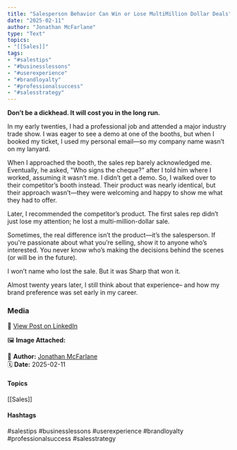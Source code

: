 ```yaml
---
title: "Salesperson Behavior Can Win or Lose MultiMillion Dollar Deals"  
date: "2025-02-11"  
author: "Jonathan McFarlane"  
type: "Text"  
topics:  
- "[[Sales]]"   
tags:  
- "#salestips"  
- "#businesslessons"  
- "#userexperience"  
- "#brandloyalty"  
- "#professionalsuccess"  
- "#salesstrategy"  
---
```



**Don’t be a dickhead. It will cost you in the long run.**

In my early twenties, I had a professional job and attended a major industry trade show. I was eager to see a demo at one of the booths, but when I booked my ticket, I used my personal email—so my company name wasn’t on my lanyard.

When I approached the booth, the sales rep barely acknowledged me. Eventually, he asked, "Who signs the cheque?" after I told him where I worked, assuming it wasn’t me. I didn’t get a demo. So, I walked over to their competitor’s booth instead. Their product was nearly identical, but their approach wasn’t—they were welcoming and happy to show me what they had to offer.

Later, I recommended the competitor’s product. The first sales rep didn’t just lose my attention; he lost a multi-million-dollar sale.

Sometimes, the real difference isn’t the product—it’s the salesperson. If you're passionate about what you’re selling, show it to anyone who’s interested. You never know who’s making the decisions behind the scenes (or will be in the future).

I won’t name who lost the sale. But it was Sharp that won it.

Almost twenty years later, I still think about that experience– and how my brand preference was set early in my career.

### Media

🔗 [View Post on LinkedIn](https://www.linkedin.com/feed/update/urn:li:activity:7294909038461366272)  
  
🖼 **Image Attached:**  
  
  
👤 **Author:** [Jonathan McFarlane](https://www.linkedin.com/in/jonathanmcfarlane/)  
🗓️ **Date:** 2025-02-11

#### Topics

[[Sales]]  

#### Hashtags

#salestips #businesslessons #userexperience #brandloyalty #professionalsuccess #salesstrategy